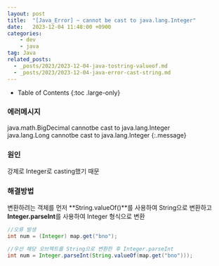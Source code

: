 ```yaml
---
layout: post
title:  "[Java_Error] ~ cannot be cast to java.lang.Integer"
date:   2023-12-04 11:48:00 +0900
categories: 
    - dev
    - java
tag: Java
related_posts:
  - _posts/2023/2023-12-04-java-tostring-valueof.md
  - _posts/2023/2023-12-04-java-error-cast-string.md
---
```


- Table of Contents
{:toc .large-only}

### 에러메시지
java.math.BigDecimal cannotbe cast to java.lang.Integer 
<br>
java.lang.Long cannotbe cast to java.lang.Integer
{:.message}

### 원인
강제로 Integer로 casting했기 때문

### 해결방법
변환하려는 객체를 먼저 **String.valueOf()**를 사용하여 String으로 변환하고 **Integer.parseInt**를 사용하여 Integer 형식으로 변환

~~~java
//오류 발생
int num = (Integer) map.get("bno");

//우선 해당 오브젝트를 String으로 변환한 후 Integer.parseInt
int num = Integer.parseInt(String.valueOf(map.get("bno")));
~~~
